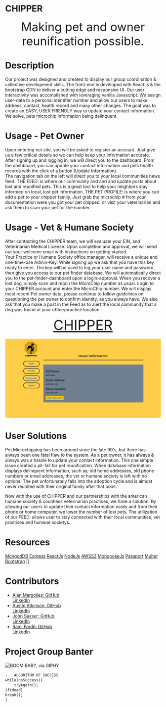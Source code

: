 # CHIPPER

<div align="center" style="font-size: 38px">
Making pet and owner reunification possible.
</div>

# Description

Our project was designed and created to display our group coordination & collective development skills. The front-end is developed with React.js & the bootstrap CDN to deliver a cutting edge and responsive UI. Our user interactivity was accomplished with leveraging vanilla Javascript. We assign user-data to a personal identifier number and allow our users to make address, contact, health record and many other changes. The goal was to create an EASY, USER FRIENDLY way to update your contact information. We solve, pets microchip information being delinquent.

# Usage - Pet Owner

Upon entering our site, you will be asked to register an account. Just give us a few critical details so we can help keep your information accurate. After signing up and logging in, we will direct you to the dashboard. From the dashboard, you can update your contact information and pets health records with the click of a button (Update Information).  
The navigation tab on the left will direct you to your local communities news feed.
THE FEED: is where our community and and and update posts about lost and reunified pets. This is a great tool to help your neighbors stay informed on local, lost pet information.
THE PET PROFILE: is where you can add a pet to your chipper family. Just grab the microchip # from your documentation were you got your pet chipped, or visit your veterinarian and ask them to scan your pet for the number.

<!-- GIF OF NAVIGATION FROM HOME TO, FEED & PET PROFILE WITH SEEDED DATA -->

<!-- <p align="center">
  <a href="https://file-fish.herokuapp.com/" style="font-size: 45px">CHIPPER</a>
  <br><br>
  <img src="public/img/fileFish-dashboard.png">
</p> -->

<!-- PICTURE OF FEED -->

<!-- <p align="center">
   <a href="https://file-fish.herokuapp.com/" style="font-size: 45px">CHIPPER</a>
  <br><br>
  <img src="public/img/fileFish-dashboard.png">
</p> -->

<!-- PICTURE OF PET PROFILE -->

<!-- <p align="center">
  <a href="https://file-fish.herokuapp.com/" style="font-size: 45px">CHIPPER</a>
  <br><br>
  <img src="public/img/fileFish-dashboard.png">
</p> -->

# Usage - Vet & Humane Society

After contacting the CHIPPER team, we will evaluate your EIN, and Veterinarian Medical License.
Upon completion and approval, we will send out your welcome email with instructions on getting started.  
Your Practice or Humane Society office manager, will receive a unique and one-time-use Admin-Key. While signing up we ask that you have this key ready to enter. The key will be used to log your user name and password, then give you access to our pet finder database. We will automatically direct you to the pet-finder-dashboard upon a login-approval. When you recover a lost dog, simply scan and retain the MicroChip number as usual. Login to your CHIPPER account and enter the MicroChip number. We will display most recent Pet owner data, please continue to follow guidelines on questioning the pet owner to confirm identity, as you always have.
We also ask that you make a post in the Feed as to alert the local community that a dog was found at your office/practice location.

<!-- PHOTO OF USER - HOME -->
<p align="center">
  <!-- <b>Visit Live Site</b><br> -->
  <a href="https://evening-mountain-29318.herokuapp.com/" style="font-size: 45px">CHIPPER</a> 
  <br><br>
  <img src="readme-images/chipper-home-min.png">
</p>

# User Solutions

Pet Microchipping has been around since the late 90's, but there has always been one fatal flaw to the system. As a pet owner, it has always & always was a hassle to update your contact information. This one simple issue created a pit-fall for pet reunification. When database information displays delinquent information, such as; old home addresses, old phone numbers or email addresses, the vet or humane society is left with no options. The pet unfortunately falls into the adoption cycle and is almost never reunited with their original family after that point.

Now with the use of CHIPPER and our partnerships with the american humane society & countless veterinarian practices, we have a solution. By allowing our users to update their contact information easily and from their phone or home computer, we lower the number of lost pets. The utilization of our FEED: allows user to stay connected with their local communities, vet practices and humane societys.

# Resources
[MongodDB](https://www.mongodb.com/)
[Express](https://expressjs.com/)
[ReactJs](https://reactjs.org/)
[NodeJs](https://nodejs.org/en/about/)
[AWSS3](https://aws.amazon.com/s3/)
[MongooseJs](https://mongoosejs.com/)
[Passport](http://www.passportjs.org/)
[Multer](https://www.npmjs.com/package/multer)
[Bootstrap](https://getbootstrap.com/docs/4.4/getting-started/introduction/)
[]


# Contributors

- [Alan Margolies: GitHub](https://github.com/amargolies88) <br>
  [LinkedIn](https://www.linkedin.com/in/alan-margolies-218105190/)
- [Austin Atkinson: GitHub](https://github.com/austinatkinson93)<br>
  [LinkedIn](https://www.linkedin.com/in/austin-atkinson1993/)
- [John Sasser: GitHub](https://github.com/JohnSasser)<br>
  [LinkedIn](https://www.linkedin.com/in/john-sasser-does-javascript/)
- [Rami Forde: GitHub](https://github.com/rforde1)<br>
  [LinkedIn](https://www.linkedin.com/in/rami-forde-6010a0197/)

# Project Group Banter

![BOOM BABY, via GIPHY](https://media.giphy.com/media/3o6Zt6CTfK9xuU7XEs/giphy.gif)

    -   ALGORITHM OF SUCCESS
    while(noSuccess){
        tryAgain();
    if(dead)
    break();
    }
